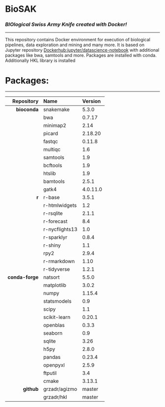 # BioSAK
### _BIOlogical Swiss Army Knife created with Docker!_
---

This repository contains Docker environment for execution of biological
pipelines, data exploration and mining and many more. It is based on Jupyter
repository [Dockerhub:jupyter/datascience-notebook](https://hub.docker.com/r/jupyter/datascience-notebook/)
with additional packages like bwa, samtools and more. Packages are installed with conda.
Additionally HKL library is installed

# Packages:
---
| Repository      |      Name        | Version          |
|----------------:|:-----------------|:-----------------|
| **bioconda**    | snakemake        | 5.3.0            |
|                 | bwa              | 0.7.17           |
|                 | minimap2         | 2.14             |
|                 | picard           | 2.18.20          |
|                 | fastqc           | 0.11.8           |
|                 | multiqc          | 1.6              |
|                 | samtools         | 1.9              |
|                 | bcftools         | 1.9              |
|                 | htslib           | 1.9              |
|                 | bamtools         | 2.5.1            |
|                 | gatk4            | 4.0.11.0         |
|  **r**          | r-base           | 3.5.1            |
|                 | r-htmlwidgets    | 1.2              |
|                 | r-rsqlite        | 2.1.1            |
|                 | r-forecast       | 8.4              |
|                 | r-nycflights13   | 1.0              |
|                 | r-sparklyr       | 0.8.4            |
|                 | r-shiny          | 1.1              |
|                 | rpy2             | 2.9.4            |
|                 | r-rmarkdown      | 1.10             |
|                 | r-tidyverse      | 1.2.1            |
| **conda-forge** | natsort          | 5.5.0            |
|                 | matplotlib       | 3.0.2            |
|                 | numpy            | 1.15.4           |
|                 | statsmodels      | 0.9              |
|                 | scipy            | 1.1              |
|                 | scikit-learn     | 0.20.1           |
|                 | openblas         | 0.3.3            |
|                 | seaborn          | 0.9              |
|                 | sqlite           | 3.26             |
|                 | h5py             | 2.8.0            |
|                 | pandas           | 0.23.4           |
|                 | openpyxl         | 2.5.9            |
|                 | ftputil          | 3.4              |
|                 | cmake            | 3.13.1           |
| **github**      | grzadr/agizmo    | master           |
|                 | grzadr/hkl       | master           |
